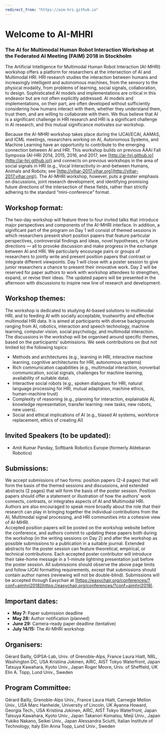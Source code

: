 ```yaml
---
redirect_from: "https://aim-hri.github.io"
---
```

# Welcome to AI-MHRI 
### The AI for Multimodal Human Robot Interaction Workshop at the Federated AI Meeting (FAIM) 2018 in Stockholm

<!---
The intersection of Artificial Intelligence (AI) and Human-Robot Interaction (HRI) has recently emerged as an intriguing technical and intellectual opportunity (e.g., in recent consecutive [AAAI Fall Symposia on AI-HRI in 2014, -15, -16, and -17](https://ai-hri.gihub.io)). Multimodal interaction with robots (M-HRI), including social signals (e.g., the Interspeech satellite workshop 'Vocal Interactivity in-and-between Humans, Animals and Robots' - [VIHAR-2017](http://vihar-2017.vihar.org)), can be also seen as an area within HRI that connects directly to various topics in AI. A full exploration of this intersection, however, has yet to be realized.  The aim of this 1.5 day workshop is to integrate fundamental insights that the AI community and the HRI community have to offer each other within this context.
We intend to frame the discussion by way of the complementary statements _HRI is an AI problem_ and _AI is an HRI problem_ and apply this mutual dependence to a range of relevant topics, including XAI, Planning, NLP, Machine Learning, Image Analysis, Knowledge Representation, Reasoning, (Multimodal) Dialogue, Gesture and Speech Recognition, and Autonomous Systems. In particular, the workshop will emphasize the specific AI and HRI challenges that arise from interacting with embodied agents like robots, as well as the interpretation and generation of social signals emerging from this interaction. Social signals can here refer to communicative modalities of robots and humans in direct interaction (as speech, gaze, or gesture), but it is also possible to view this term more broadly, including more general aspects of societal acceptance of technology, explainability and higher-level signals.
Our aim is to organise an actual _work_-shop rather than a mini-conference, with a focus on discussions around specific topics and areas, based on research area summaries and position papers. 
-->

The Artificial Intelligence for Multimodal Human Robot Interaction (AI-MHRI) workshop offers a platform for researchers at the intersection of AI and Multimodal HRI.  HRI research studies the interaction between humans and increasingly intelligent and autonomous machines, from the sensory to the physical modality, from problems of learning, social signals, collaboration, to design. Sophisticated AI models and implementations are critical in this endeavor but are not often explicitly addressed.  AI models and implementations, on their part, are often developed without sufficiently considering how humans interact with them, whether they understand them, trust them, and are willing to collaborate with them.  We thus believe that AI is a significant challenge in HRI research and HRI is a significant challenge in AI research, and this mutual significance motivates our workshop. 

Because the AI-MHRI workshop takes place  during the IJCAI/ECAI, AAMAS, and ICML meetings, researchers working on AI, Autonomous Systems, and Machine Learning have an opportunity to contribute to the emerging connection between AI and HRI. This workshop builds on previous AAAI Fall Symposia (AI-HRI 2014, 2015, 2016, and 2017, see [http://ai-hri.github.io](http://ai-hri.github.io)) and connects on previous workshops in the area of social signals in HRI (e.g., Vocal Interactivity in-and-between Humans, Animals and Robots; see [http://vihar-2017.vihar.org](http://vihar-2017.vihar.org)). The AI-MHRI workshop, however, puts a greater emphasis on discussions, joint research development, and identifying promising future directions of the intersection of these fields, rather than strictly adhering to the standard “mini-conference” format. 

## Workshop format:
The two-day workshop will feature three to four invited talks that introduce major perspectives and components of the AI-MHRI interface.  In addition, a significant part of the program on Day 1 will consist of themed sessions in which researchers present short position papers that feature particular perspectives, controversial findings and ideas, novel hypotheses, or future directions — all to provoke discussion and make progress in the exchange between AI and HRI.  We particularly encourage pairs or groups of researchers to jointly write and present position papers that contrast or integrate different viewpoints.  Day 1 will close with a poster session to give junior researchers a chance to present their innovative work.  Day 2 will be reserved for paper authors to work with workshop attendees to strengthen, expand, or revise their ideas. The updated papers will be presented in the afternoon with discussions to inspire new line of research and development.  

## Workshop themes:
The workshop is dedicated to studying AI-based solutions to multimodal HRI, and to feeding AI with socially acceptable, trustworthy and effective multimodal HRI data.   It is aimed at participants with diverse backgrounds ranging from AI, robotics, interaction and speech technology, machine learning, computer vision, social psychology, and multimodal interaction. The discussions in the workshop will be organised around specific themes, based on the participants' submissions. We seek contributions on (but not limited to) the following topics:
 
* Methods and architectures (e.g., learning in HRI, interactive machine learning, cognitive architectures for HRI, autonomous systems)
* Rich communication capabilities (e.g., multimodal interaction, nonverbal communication, social signals, challenges for machine learning, availability of suitable data).
* Interactive social robots (e.g., spoken dialogues for HRI, natural language processing for HRI, mutual adaptation, machine ethics, human-machine trust)
* Complexity of reasoning (e.g., planning for interaction, explainable AI, knowledge representation, transfer learning: new tasks, new robots, new users).
* Social and ethical implications of AI (e.g., biased AI systems, workforce replacement, ethics of creating AI) 

## Invited Speakers (to be updated):
* Amit Kumar Panday, Softbank Robotics Europe (formerly Aldebaran Robotics)

## Submissions:
We accept submissions of two forms: position papers (2-4 pages) that will form the basis of the themed  sessions and discussions, and extended abstracts (2 pages) that will form the basis of the poster session.
Position papers should offer a statement or illustration of how the authors' work connects, contrasts, or integrates aspects of AI and Multimodal HRI. Authors are also encouraged to speak more broadly about the role that their research can play in bringing together the individual contributions from the AI, Multimodal signal processing, and HRI communities into a cohesive view of AI-MHRI.  
Accepted position papers will be posted on the workshop website before the conference, and authors commit to updating these papers both during the workshop (in the writing sessions on Day 2) and after the workshop as possible submissions to a publication in a suitable journal.
	Extended abstracts for the poster session can feature theoretical, empirical, or technical contributions. Each accepted poster contributor will introduce their take-home message in a 1-minute lightning presentation just before the poster session. 
	All submissions should observe the above page limits and follow IJCAI formatting requirements, except that submissions should contain author names (reviewing will not be double-blind).
	Submissions will be accepted through Easychair at [https://easychair.org/conferences/?conf=aimhri2018](https://easychair.org/conferences/?conf=aimhri2018).

## Important dates:
* **May 7:** Paper submission deadline
* **May 28:** Author notification (planned)
* **June 29:** Camera-ready paper deadline (tentative)
* **July 14/15:** The AI-MHRI workshop

## Organisers:
Gérard Bailly, GIPSA-Lab, Univ. of Grenoble-Alps, France
Laura Hiatt, NRL, Washington DC, USA
Kristiina Jokinen, AIRC, AIST Tokyo Waterfront, Japan
Tatsuya Kawahara, Kyoto Univ., Japan
Roger Moore, Univ. of Sheffield, UK
Elin A. Topp, Lund Univ., Sweden

## Program Committee:
Gérard Bailly, Grenoble-Alps Univ., France
Laura Hiatt, Carnegie Mellon Univ., USA
Marc Hanheide, University of Lincoln, UK
Ayanna Howard, Georgia Tech., USA
Kristiina Jokinen, AIRC, AIST Tokyo Waterfront, Japan
Tatsuya Kawahara, Kyoto Univ., Japan
Takanori Komatsu, Meiji Univ., Japan
Yukiko Nakano, Seikei Univ., Japan
Alessandra Sciutti, Italian Institute of Technology, Italy
Elin Anna Topp, Lund Univ., Sweden


<!---
**A call for contributions and other details will be published here shortly.**
### Invited speakers and panelists
TBA
### Tentative dates:
**more dates will be published soon**
-->
